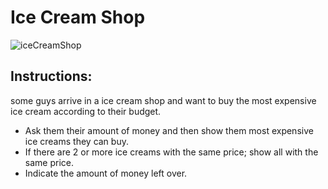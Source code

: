 # Ice Cream Shop

![iceCreamShop](https://github.com/14G001/Ice-Cream-Shop/assets/90991274/1e1cd4c7-6131-401f-83d7-6fb35852fc80)

## Instructions:

some guys arrive in a ice cream shop and want to buy the most expensive
ice cream according to their budget.

* Ask them their amount of money and then show them most expensive ice
creams they can buy.
* If there are 2 or more ice creams with the same price; show all with
the same price.
* Indicate the amount of money left over.
